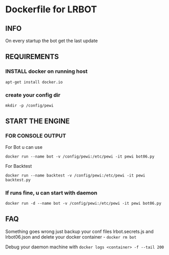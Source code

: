 # Dockerfile for LRBOT

## INFO
On every startup the bot get the last update

## REQUIREMENTS
### INSTALL docker on running host
  ```apt-get install docker.io```


### create your config dir
  ```mkdir -p /config/pewi```

  
## START THE ENGINE
  ### FOR CONSOLE OUTPUT
  For Bot u can use
  
  `docker run --name bot -v /config/pewi:/etc/pewi -it pewi bot06.py`
  
  For Backtest
  
  `docker run --name backtest -v /config/pewi:/etc/pewi -it pewi backtest.py`
  
  ### If runs fine, u can start with daemon
  
  `docker run -d --name bot -v /config/pewi:/etc/pewi -it pewi bot06.py`

## FAQ
  Something goes wrong
  just backup your conf files lrbot.secrets.js and lrbot06.json 
  and delete your docker container - `docker rm bot`
  
  Debug your daemon machine with
  `docker logs <container> -f --tail 200`
  
  
  

